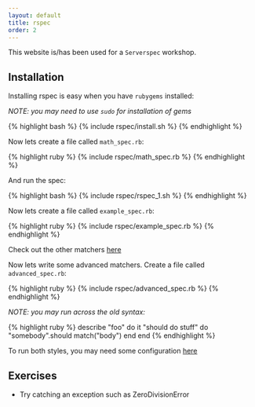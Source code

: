 ```yaml
---
layout: default
title: rspec
order: 2
---
```


This website is/has been used for a `Serverspec` workshop.

Installation
------------

Installing rspec is easy when you have `rubygems` installed:

_NOTE: you may need to use `sudo` for installation of gems_

{% highlight bash %}
{% include rspec/install.sh %}
{% endhighlight %}

Now lets create a file called `math_spec.rb`:

{% highlight ruby %}
{% include rspec/math_spec.rb %}
{% endhighlight %}

And run the spec:

{% highlight bash %}
{% include rspec/rspec_1.sh %}
{% endhighlight %}


Now lets create a file called `example_spec.rb`:

{% highlight ruby %}
{% include rspec/example_spec.rb %}
{% endhighlight %}

Check out the other matchers [here](http://www.relishapp.com/rspec/rspec-expectations/docs/built-in-matchers)

Now lets write some advanced matchers. Create a file called `advanced_spec.rb`:

{% highlight ruby %}
{% include rspec/advanced_spec.rb %}
{% endhighlight %}


_NOTE: you may run across the old syntax:_

{% highlight ruby %}
describe "foo" do
  it "should do stuff" do
    "somebody".should match("body")
  end
end
{% endhighlight %}

To run both styles, you may need some configuration [here](https://relishapp.com/rspec/rspec-expectations/docs/syntax-configuration#both-syntaxes-are-available-by-default)

Exercises
---------

* Try catching an exception such as ZeroDivisionError
